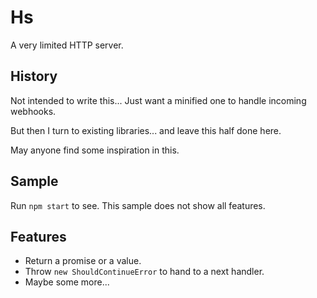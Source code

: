 # Hs

A very limited HTTP server.

## History

Not intended to write this... Just want a minified one to handle incoming webhooks.

But then I turn to existing libraries... and leave this half done here.

May anyone find some inspiration in this.

## Sample

Run `npm start` to see. This sample does not show all features.

## Features

- Return a promise or a value.
- Throw `new ShouldContinueError` to hand to a next handler.
- Maybe some more...
